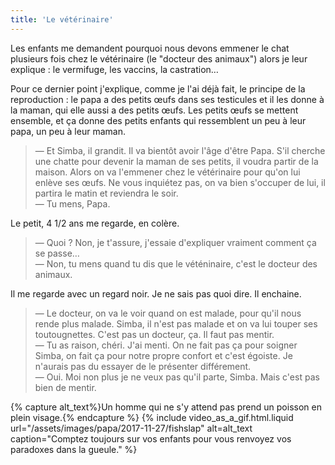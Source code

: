```yaml
---
title: 'Le vétérinaire'
---
```


Les enfants me demandent pourquoi nous devons emmener le chat plusieurs fois
chez le vétérinaire (le "docteur des animaux") alors je leur explique : le
vermifuge, les vaccins, la castration…

<!-- more -->

Pour ce dernier point j'explique, comme je l'ai déjà fait, le principe de la
reproduction : le papa a des petits œufs dans ses testicules et il les donne à
la maman, qui elle aussi a des petits œufs. Les petits œufs se mettent ensemble,
et ça donne des petits enfants qui ressemblent un peu à leur papa, un peu à leur
maman.

> — Et Simba, il grandit. Il va bientôt avoir l'âge d'être Papa. S'il cherche
> une chatte pour devenir la maman de ses petits, il voudra partir de la maison.
> Alors on va l'emmener chez le vétérinaire pour qu'on lui enlève ses œufs. Ne
> vous inquiétez pas, on va bien s'occuper de lui, il partira le matin et
> reviendra le soir.  
> — Tu mens, Papa.

Le petit, 4 1/2 ans me regarde, en colère.

> — Quoi ? Non, je t'assure, j'essaie d'expliquer vraiment comment ça se
> passe…  
> — Non, tu mens quand tu dis que le véténinaire, c'est le docteur des animaux.

Il me regarde avec un regard noir. Je ne sais pas quoi dire. Il enchaine.

> — Le docteur, on va le voir quand on est malade, pour qu'il nous rende plus
> malade. Simba, il n'est pas malade et on va lui touper ses toutougnettes.
> C'est pas un docteur, ça. Il faut pas mentir.  
> — Tu as raison, chéri. J'ai menti. On ne fait pas ça pour soigner Simba, on
> fait ça pour notre propre confort et c'est égoiste. Je n'aurais pas du essayer
> de le présenter différement.  
> — Oui. Moi non plus je ne veux pas qu'il parte, Simba. Mais c'est pas bien de
> mentir.

{% capture alt_text%}Un homme qui ne s'y attend pas prend un poisson en plein
visage.{% endcapture %} {% include video_as_a_gif.html.liquid
url="/assets/images/papa/2017-11-27/fishslap"
alt=alt_text
caption="Comptez toujours sur vos enfants pour vous renvoyez vos paradoxes dans la gueule."
%}
